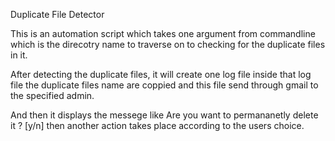 Duplicate File Detector 

This is an automation script which takes one argument from commandline
which is the direcotry name to traverse on to checking for the duplicate
files in it.

After detecting the duplicate files, it will create one log file inside that
log file the duplicate files name are coppied and this file send through gmail
to the specified admin.

And then it displays the messege like Are you want to permananetly delete it ? [y/n]
then another action takes place according to the users choice.
